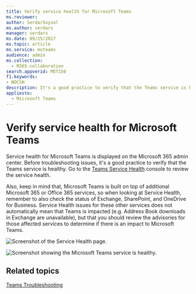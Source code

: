 ```yaml
---
title: Verify service health for Microsoft Teams
ms.reviewer: 
author: SerdarSoysal
ms.author: serdars
manager: serdars
ms.date: 09/25/2017
ms.topic: article
ms.service: msteams
audience: admin
ms.collection: 
  - M365-collaboration
search.appverid: MET150
f1.keywords:
- NOCSH
description: It's a good practice to verify that the Teams service is healthy as well as other Microsoft 365 or Office 365 components such as Exchange, SharePoint, and OneDrive for Business.
appliesto: 
  - Microsoft Teams
---
```


Verify service health for Microsoft Teams
===========================================

Service health for Microsoft Teams is displayed on the Microsoft 365 admin center. Before troubleshooting issues, it's a good practice to verify that the Teams service is healthy. Go to the <a href=" https://admin.microsoft.com/adminportal/home?ref=servicehealth" target="_blank">Teams Service Health</a> console to review the service health.

Also, keep in mind that, Microsoft Teams is built on top of additional Microsoft 365 or Office 365 services, so when looking at Service Health, remember to also check the status of Exchange, SharePoint, and OneDrive for Business. Service Health issues for these other services does not automatically mean that Teams is impacted (e.g. Address Book downloads in Exchange are unavailable), but that you should review the advisories for those affected services to determine if there is an impact to Microsoft Teams.

![Screenshot of the Service Health page.](media/Verify_service_health_for_Microsoft_Teams_image1.png)

![Screenshot showing the Microsoft Teams service is healthy.](media/Verify_service_health_for_Microsoft_Teams_image2.png)


## Related topics

[Teams Troubleshooting](https://docs.microsoft.com/MicrosoftTeams/troubleshoot/teams)